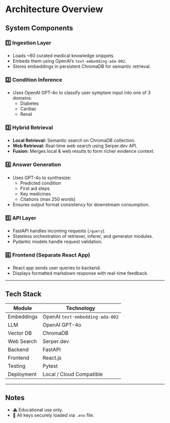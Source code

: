# Architecture Overview

## System Components

### 1️⃣ Ingestion Layer

- Loads ~60 curated medical knowledge snippets.
- Embeds them using OpenAI’s `text-embedding-ada-002`.
- Stores embeddings in persistent ChromaDB for semantic retrieval.

### 2️⃣ Condition Inference

- Uses OpenAI GPT-4o to classify user symptom input into one of 3 domains:
  - Diabetes
  - Cardiac
  - Renal

### 3️⃣ Hybrid Retrieval

- **Local Retrieval:** Semantic search on ChromaDB collection.
- **Web Retrieval:** Real-time web search using Serper.dev API.
- **Fusion:** Merges local & web results to form richer evidence context.

### 4️⃣ Answer Generation

- Uses GPT-4o to synthesize:
  - Predicted condition
  - First aid steps
  - Key medicines
  - Citations (max 250 words)
- Ensures output format consistency for downstream consumption.

### 5️⃣ API Layer

- FastAPI handles incoming requests (`/query`).
- Stateless orchestration of retriever, inferer, and generator modules.
- Pydantic models handle request validation.

### 6️⃣ Frontend (Separate React App)

- React app sends user queries to backend.
- Displays formatted markdown response with real-time feedback.

---

## Tech Stack

| Module     | Technology                      |
| ---------- | ------------------------------- |
| Embeddings | OpenAI `text-embedding-ada-002` |
| LLM        | OpenAI GPT-4o                   |
| Vector DB  | ChromaDB                        |
| Web Search | Serper.dev                      |
| Backend    | FastAPI                         |
| Frontend   | React.js                        |
| Testing    | Pytest                          |
| Deployment | Local / Cloud Compatible        |

---

## Notes

- ⚠ Educational use only.
- 🔐 All keys securely loaded via `.env` file.
